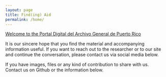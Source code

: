 ```yaml
---
layout: page
title: Find(ing) Aid
permalink: /home/
---
```


<u>Welcome to the Portal Digital del Archivo General de Puerto Rico</u>

It is our sincere hope that you find the material and accompanying information useful. If you want to reach out to the researcher or to our site and continue the conversation, please contact us via social media below.

If you have images, files or any kind of contribution to share with us. Contact us on Github or the information below.
